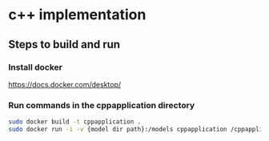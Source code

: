 # c++ implementation

## Steps to build and run

### Install docker

<https://docs.docker.com/desktop/>

### Run commands in the cppapplication directory

```bash
sudo docker build -t cppapplication .
sudo docker run -i -v {model dir path}:/models cppapplication /cppapplication/build/ascii_rt /models/pirateship.obj
```
